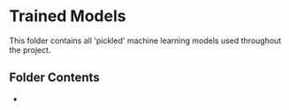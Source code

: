 # Trained Models

This folder contains all 'pickled' machine learning models used throughout the project.

## Folder Contents

* 